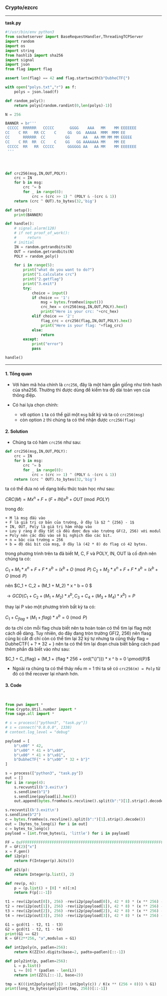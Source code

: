 
### Crypto/ezcrc

---

**task.py**

```py
#!/usr/bin/env python3
from socketserver import BaseRequestHandler,ThreadingTCPServer
import random
import os
import string
from hashlib import sha256
import signal
import json
from flag import flag

assert len(flag) == 42 and flag.startswith(b"DubheCTF{")

with open("polys.txt","r") as f:
    polys = json.load(f)

def random_poly():
    return polys[random.randint(0,len(polys)-1)]

N = 256

BANNER = br'''
 CCCCC  RRRRRR   CCCCC       GGGG    AAA   MM    MM EEEEEEE 
CC    C RR   RR CC    C     GG  GG  AAAAA  MMM  MMM EE      
CC      RRRRRR  CC         GG      AA   AA MM MM MM EEEEE   
CC    C RR  RR  CC    C    GG   GG AAAAAAA MM    MM EE      
 CCCCC  RR   RR  CCCCC      GGGGGG AA   AA MM    MM EEEEEEE 
 '''




def crc256(msg,IN,OUT,POLY):
    crc = IN
    for b in msg:
        crc ^= b
        for _ in range(8):
            crc = (crc >> 1) ^ (POLY & -(crc & 1))
    return (crc ^ OUT).to_bytes(32,'big')

def setup():
    print(BANNER)

def handle():
    # signal.alarm(120)
    # if not proof_of_work():
    #     return
    # initial
    IN = random.getrandbits(N)
    OUT = random.getrandbits(N)
    POLY = random_poly()

    for i in range(5):
        print("what do you want to do?")
        print("1.calculate crc")
        print("2.getflag")
        print("3.exit")
        try:
            choice = input()
            if choice == '1':
                msg = bytes.fromhex(input())
                crc_hex = crc256(msg,IN,OUT,POLY).hex()
                print("Here is your crc: "+crc_hex)
            elif choice == '2':
                flag_crc = crc256(flag,IN,OUT,POLY).hex()
                print("Here is your flag: "+flag_crc)
            else:
                return
        except:
            print("error")
            pass

handle()
```

---

#### 1. Tổng quan 

+ Với hàm mã hóa chính là `crc256`, đây là một hàm gần giống như tính hash của sha256. Thường thì được dùng để kiểm tra độ dài toàn vẹn của thông điệp.

+ Có hai lựa chọn chính:
    + với option `1` ta có thể gửi một `msg` bất kỳ và ta có `crc256(msg)`
    + còn option `2` thì chúng ta có thể nhận được `crc256(flag)`

#### 2. Solution

+ Chúng ta có hàm `crc256` như sau:

```py
def crc256(msg,IN,OUT,POLY):
    crc = IN
    for b in msg:
        crc ^= b
        for _ in range(8):
            crc = (crc >> 1) ^ (POLY & -(crc & 1))
    return (crc ^ OUT).to_bytes(32,'big')
```

ta có thể đưa nó về dạng biểu thức toán học như sau:

$CRC(M) = Mx^n + F + (F + {IN})x^b + {OUT} \pmod{{POLY}}$

trong đó:

    + M là msg đầu vào
    + F là giá trị cơ bản của trường, ở đây là $2 ^ {256} - 1$
    + IN, OUT, Poly là giá trị hàm nhập vào
    + Lưu ý ràng ở đây tất cả đều được đưa vào trường GF(2, 256) với modul = Poly nên các đầu vào sẽ bị nghịch đảo các bit.
    + n = bậc của trường = 256
    + b = độ dài bit của msg, ở đây là (42 * 8) do flag có 42 bytes.


trong phương trình trên ta đã biết M, C, F và POLY, IN, OUT là cố định nên chúng ta có:

$C_1 + M_1 * x^n + F + F * x ^ b =  {I}x^b + {O} \pmod{{P}}$
$C_2 + M_2 * x^n + F + F * x ^ b =  {I}x^b + {O} \pmod{{P}}$

nên $C_1 + C_2 + (M_1 + M_2) * x ^ b = 0 $

$\to GCD(C_1 + C_2 + (M_1 + M_2) * x ^ b, C_3 + C_4 + (M_3 + M_4) * x ^ b) = P$

thay lại P vào một phương trình bất kỳ ta có:

$C_1 + C_{flag} + (M_1 + {flag}) * x ^ b = 0 \pmod{P}$

do ta chỉ còn mỗi flag chưa biết nên ta hoàn toàn có thể tìm lại flag một cách dễ dàng. Tuy nhiên, do đây đang tròn trường GF(2, 256) nên flasg cũng bị cắt đi chỉ còn có thể tìm lại 32 ký tự nhưng ta cũng thấy flag = DubheCTF{ + ? * 32 + } nên ta có thể tìm lại đoạn chưa biết bằng cách pad thêm phần đã biết vào như sau:

$C_1 + C_{flag} + (M_1 + {flag * 256 + ord("\}")}) * x ^ b = 0 \pmod{P}$

+ Ngoài ra chúng ta có thể tháy nếu m = 1 thì ta sẽ có `crc256(m) = Poly` từ đó có thể recover lại nhanh hơn.

#### 3. Code

```py


from pwn import *
from Crypto.Util.number import *
from sage.all import *

# s = process(["python3", "task.py"])
# s = connect("0.0.0.0", 1338)
# context.log_level = "debug"

payload = [
    b"\x00" * 42,
    b"\x00" * 41 + b"\x80",
    b"\x00" * 41 + b"\x01",
    b"DubheCTF{" + b"\x00" * 32 + b"}"
]

s = process(["python3", "task.py"])
out = []
for i in range(4):
    s.recvuntil(b'3.exit\n')
    s.sendline(b"1")
    s.sendline(payload[i].hex())
    out.append(bytes.fromhex(s.recvline().split(b":")[1].strip().decode()))

s.recvuntil(b'3.exit\n')
s.sendline(b"2")
c = bytes.fromhex(s.recvline().split(b":")[1].strip().decode())
out = [bytes_to_long(i) for i in out]
c = bytes_to_long(c)
payload = [int.from_bytes(i, 'little') for i in payload]

FF = 0xFFFFFFFFFFFFFFFFFFFFFFFFFFFFFFFFFFFFFFFFFFFFFFFFFFFFFFFFFFFFFFFF
F = GF(2)["x"]
x = F.gen()
def i2p(p):
    return F(Integer(p).bits())

def p2i(p):
    return Integer(p.list(), 2)

def rev(p, n):
    p = (p.list() + [0] * n)[:n]
    return F(p[::-1])

t1 = rev(i2p(out[0]), 256) -rev(i2p(payload[0]), 42 * 8) * (x ** 256) - rev(i2p(FF), 256) *(1 + x ** (42 * 8))
t2 = rev(i2p(out[1]), 256) -rev(i2p(payload[1]), 42 * 8) * (x ** 256) - rev(i2p(FF), 256) *(1 + x ** (42 * 8))
t3 = rev(i2p(out[2]), 256) -rev(i2p(payload[2]), 42 * 8) * (x ** 256) - rev(i2p(FF), 256) *(1 + x ** (42 * 8))
t4 = rev(i2p(out[3]), 256) -rev(i2p(payload[3]), 42 * 8) * (x ** 256) - rev(i2p(FF), 256) *(1 + x ** (42 * 8))

G1 = gcd(t1 - t2, t1 - t3)
G2 = gcd(t1 - t2, t1 - t4)
print(G1 == G2)
K = GF(2**256, "a",modulus = G1)

def int2poly(n, padlen=256):
    return K(ZZ(n).digits(base=2, padto=padlen)[::-1])

def poly2int(p, padlen=256):
    L = p.list()
    L += [0] * (padlen - len(L))
    return int(ZZ(L[::-1], base=2))

tmp = K(((int2poly(out[3]) - int2poly(c)) / K(x ** (256 + 8))) % G1)
print(long_to_bytes(poly2int(tmp, 256))[::-1])
```
